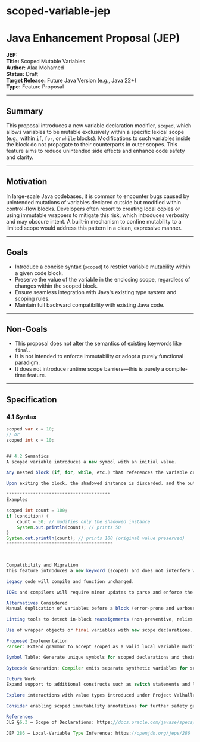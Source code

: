 # scoped-variable-jep

# Java Enhancement Proposal (JEP)

**JEP:**  
**Title:** Scoped Mutable Variables  
**Author:** Alaa Mohamed  
**Status:** Draft  
**Target Release:** Future Java Version (e.g., Java 22+)  
**Type:** Feature Proposal  

---

## Summary
This proposal introduces a new variable declaration modifier, `scoped`, which allows variables to be mutable exclusively within a specific lexical scope (e.g., within `if`, `for`, or `while` blocks). Modifications to such variables inside the block do not propagate to their counterparts in outer scopes. This feature aims to reduce unintended side effects and enhance code safety and clarity.

---

## Motivation
In large-scale Java codebases, it is common to encounter bugs caused by unintended mutations of variables declared outside but modified within control-flow blocks. Developers often resort to creating local copies or using immutable wrappers to mitigate this risk, which introduces verbosity and may obscure intent. A built-in mechanism to confine mutability to a limited scope would address this pattern in a clean, expressive manner.

---

## Goals
- Introduce a concise syntax (`scoped`) to restrict variable mutability within a given code block.  
- Preserve the value of the variable in the enclosing scope, regardless of changes within the scoped block.  
- Ensure seamless integration with Java's existing type system and scoping rules.  
- Maintain full backward compatibility with existing Java code.  

---

## Non-Goals
- This proposal does not alter the semantics of existing keywords like `final`.  
- It is not intended to enforce immutability or adopt a purely functional paradigm.  
- It does not introduce runtime scope barriers—this is purely a compile-time feature.  

---

## Specification

### 4.1 Syntax
```java
scoped var x = 10;
// or
scoped int x = 10;


## 4.2 Semantics
A scoped variable introduces a new symbol with an initial value.

Any nested block (if, for, while, etc.) that references the variable creates a shadowed instance for local reassignment.

Upon exiting the block, the shadowed instance is discarded, and the outer variable remains unchanged.

***************************************
Examples

scoped int count = 100;
if (condition) {
    count = 50; // modifies only the shadowed instance
    System.out.println(count); // prints 50
}
System.out.println(count); // prints 100 (original value preserved)
****************************************



Compatibility and Migration
This feature introduces a new keyword (scoped) and does not interfere with existing identifiers or reserved words.

Legacy code will compile and function unchanged.

IDEs and compilers will require minor updates to parse and enforce the new semantics.

Alternatives Considered
Manual duplication of variables before a block (error-prone and verbose).

Linting tools to detect in-block reassignments (non-preventive, relies on discipline).

Use of wrapper objects or final variables with new scope declarations.

Proposed Implementation
Parser: Extend grammar to accept scoped as a valid local variable modifier.

Symbol Table: Generate unique symbols for scoped declarations and their shadows.

Bytecode Generation: Compiler emits separate synthetic variables for scoped blocks; no changes required at JVM level.

Future Work
Expand support to additional constructs such as switch statements and lambda expressions.

Explore interactions with value types introduced under Project Valhalla.

Consider enabling scoped immutability annotations for further safety guarantees.

References
JLS §6.3 — Scope of Declarations: https://docs.oracle.com/javase/specs/jls/se21/html/jls-6.html

JEP 286 — Local-Variable Type Inference: https://openjdk.org/jeps/286

